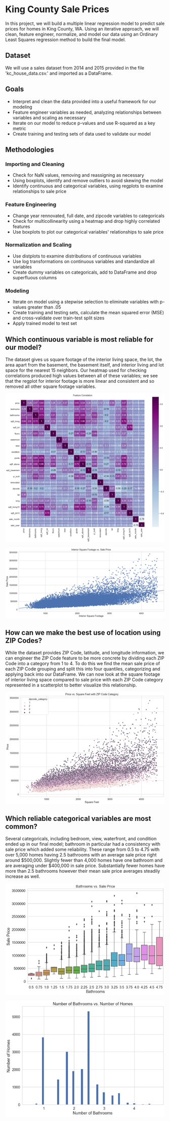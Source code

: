 # King County Sale Prices

In this project, we will build a multiple linear regression model to predict sale prices for homes in King County, WA.  Using an iterative approach, we will clean, feature engineer, normalize, and model our data using an Ordinary Least Squares regression method to build the final model. 

## Dataset

We will use a sales dataset from 2014 and 2015 provided in the file 'kc_house_data.csv.' and imported as a DataFrame.

## Goals

* Interpret and clean the data provided into a useful framework for our modeling
* Feature engineer variables as needed, analyzing relationships between variables and scaling as necessary
* Iterate on our model to reduce p-values and use R-squared as a key metric
* Create training and testing sets of data used to validate our model

## Methodologies

### Importing and Cleaning

* Check for NaN values, removing and reassigning as necessary
* Using boxplots, identify and remove outliers to avoid skewing the model
* Identify continuous and categorical variables, using regplots to examine relationships to sale price

### Feature Engineering

* Change year rennovated, full date, and zipcode variables to categoricals
* Check for multicollinearity using a heatmap and drop highly correlated features
* Use boxplots to plot our categorical variables' relationships to sale price

### Normalization and Scaling

* Use distplots to examine distributions of continuous variables
* Use log transformations on continuous variables and standardize all variables
* Create dummy variables on categoricals, add to DataFrame and drop superfluous columns

### Modeling

* Iterate on model using a stepwise selection to eliminate variables with p-values greater than .05
* Create training and testing sets, calculate the mean squared error (MSE) and cross-validate over train-test split sizes
* Apply trained model to test set

## Which continuous variable is most reliable for our model?

The dataset gives us square footage of the interior living space, the lot, the area apart from the basement, the basement itself, and interior living and lot space for the nearest 15 neighbors.  Our heatmap used for checking correlations produced high values between all of these variables; we see that the regplot for interior footage is more linear and consistent and so  removed all other square footage variables.

![Heatmap](image/heatmap.png)

![Square Footage](image/sqft_living.png)

## How can we make the best use of location using ZIP Codes?

While the dataset provides ZIP Code, latitude, and longitude information, we can engineer the ZIP Code feature to be more concrete by dividing each ZIP Code into a category from 1 to 4.  To do this we find the mean sale price of each ZIP Code grouping and split this into four quantiles, categorizing and applying back into our DataFrame.  We can now look at the square footage of interior living space compared to sale price with each ZIP Code category represented in a scatterplot to better visualize this relationship.

![ZIP Codes](image/zipcode.png)

## Which reliable categorical variables are most common?

Several categoricals, including bedroom, view, waterfront, and condition ended up in our final model; bathroom in particular had a consistency with sale price which added some reliability.  These range from 0.5 to 4.75 with over 5,000 homes having 2.5 bathrooms with an average sale price right around $500,000.  Slightly fewer than 4,000 homes have one bathroom and are averaging under $400,000 in sale price.  Substantially fewer homes have more than 2.5 bathrooms however their mean sale price averages steadily increase as well.

![Bathroom boxplot](image/bathroombox.png)

![Bathroom histogram](image/bathroomhist.png)

